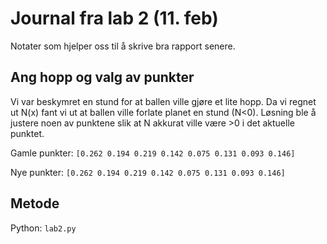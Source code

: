 # Journal fra lab 2 (11. feb)

Notater som hjelper oss til å skrive bra rapport senere.

## Ang hopp og valg av punkter

Vi var beskymret en stund for at ballen ville gjøre et lite hopp.
Da vi regnet ut N(x) fant vi ut at ballen ville forlate planet en stund (N<0).
Løsning ble å justere noen av punktene slik at N akkurat ville være >0 i det aktuelle punktet.

Gamle punkter: `[0.262 0.194 0.219 0.142 0.075 0.131 0.093 0.146]`

Nye punkter: `[0.262 0.194 0.219 0.142 0.075 0.131 0.093 0.146]`

## Metode

Python: `lab2.py`
